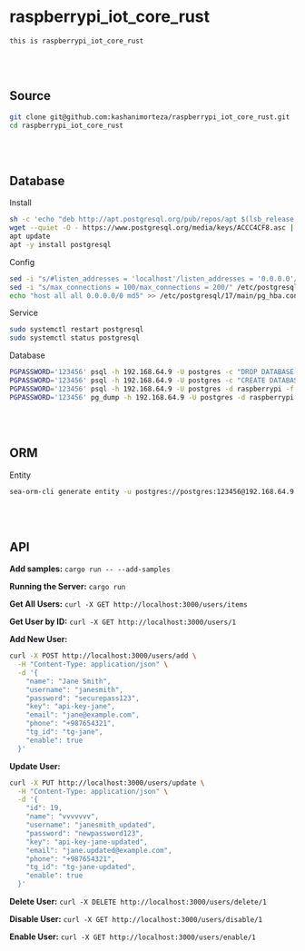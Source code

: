 # raspberrypi_iot_core_rust
    this is raspberrypi_iot_core_rust

<!--------------------------------------------------------------------------------- Source -->
<br><br>

## Source
```bash
git clone git@github.com:kashanimorteza/raspberrypi_iot_core_rust.git
cd raspberrypi_iot_core_rust
```

<!--------------------------------------------------------------------------------- Database -->
<br><br>

## Database
<!------------------------- Install -->
Install
```bash
sh -c 'echo "deb http://apt.postgresql.org/pub/repos/apt $(lsb_release -cs)-pgdg main" > /etc/apt/sources.list.d/pgdg.list'
wget --quiet -O - https://www.postgresql.org/media/keys/ACCC4CF8.asc | sudo apt-key add -
apt update
apt -y install postgresql
```
<!------------------------- Config -->
Config
```bash
sed -i "s/#listen_addresses = 'localhost'/listen_addresses = '0.0.0.0'/" /etc/postgresql/17/main/postgresql.conf
sed -i "s/max_connections = 100/max_connections = 200/" /etc/postgresql/17/main/postgresql.conf
echo "host all all 0.0.0.0/0 md5" >> /etc/postgresql/17/main/pg_hba.conf
```
<!------------------------- Service -->
Service
```bash
sudo systemctl restart postgresql
sudo systemctl status postgresql
```
<!------------------------- Database -->
Database
```bash
PGPASSWORD='123456' psql -h 192.168.64.9 -U postgres -c "DROP DATABASE raspberrypi;"
PGPASSWORD='123456' psql -h 192.168.64.9 -U postgres -c "CREATE DATABASE raspberrypi"
PGPASSWORD='123456' psql -h 192.168.64.9 -U postgres -d raspberrypi -f db_postgres2.sql
PGPASSWORD='123456' pg_dump -h 192.168.64.9 -U postgres -d raspberrypi -s -n public > db_postgres2.sql
```



<!--------------------------------------------------------------------------------- ORM -->
<br><br>

## ORM
<!------------------------- Entity -->
Entity
```bash
sea-orm-cli generate entity -u postgres://postgres:123456@192.168.64.9:5432/raspberrypi -o ./src/orm/models
```



<!--------------------------------------------------------------------------------- API -->
<br><br>

## API

**Add samples:** `cargo run -- --add-samples`

**Running the Server:** `cargo run`

**Get All Users:** `curl -X GET http://localhost:3000/users/items`

**Get User by ID:** `curl -X GET http://localhost:3000/users/1`

**Add New User:** 
```bash
curl -X POST http://localhost:3000/users/add \
  -H "Content-Type: application/json" \
  -d '{
    "name": "Jane Smith",
    "username": "janesmith",
    "password": "securepass123",
    "key": "api-key-jane",
    "email": "jane@example.com",
    "phone": "+987654321",
    "tg_id": "tg-jane",
    "enable": true
  }'
```
**Update User:** 
```bash
curl -X PUT http://localhost:3000/users/update \
  -H "Content-Type: application/json" \
  -d '{
    "id": 19,
    "name": "vvvvvvv",
    "username": "janesmith_updated",
    "password": "newpassword123",
    "key": "api-key-jane-updated",
    "email": "jane.updated@example.com",
    "phone": "+987654321",
    "tg_id": "tg-jane-updated",
    "enable": true
  }'
```
**Delete User:** `curl -X DELETE http://localhost:3000/users/delete/1`

**Disable User:** `curl -X GET http://localhost:3000/users/disable/1`

**Enable User:** `curl -X GET http://localhost:3000/users/enable/1`
